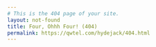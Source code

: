 ```yaml
---
# This is the 404 page of your site.
layout: not-found
title: Four, Ohhh Four! (404)
permalink: https://qwtel.com/hydejack/404.html
---
```

